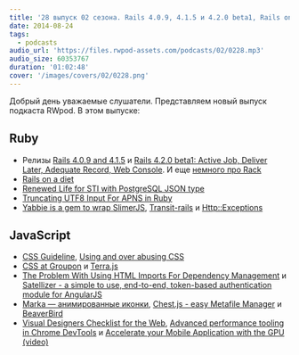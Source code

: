```yaml
---
title: '28 выпуск 02 сезона. Rails 4.0.9, 4.1.5 и 4.2.0 beta1, Rails on a diet, Transit-rails, CSS Guideline, CSS at Groupon, Marka, BeaverBird и прочее'
date: 2014-08-24
tags:
  - podcasts
audio_url: 'https://files.rwpod-assets.com/podcasts/02/0228.mp3'
audio_size: 60353767
duration: '01:02:48'
cover: '/images/covers/02/0228.png'
---
```


Добрый день уважаемые слушатели. Представляем новый выпуск подкаста RWpod. В этом выпуске:

## Ruby

- Релизы [Rails 4.0.9 and 4.1.5](http://weblog.rubyonrails.org/2014/8/18/Rails_4_0_9_and_4_1_5_have_been_released/) и [Rails 4.2.0 beta1: Active Job, Deliver Later, Adequate Record, Web Console](http://weblog.rubyonrails.org/2014/8/20/Rails-4-2-beta1/). И еще [немного про Rack](https://groups.google.com/forum/m/#!msg/rack-devel/P8oOycVBaH0/1bm4eERJWPQJ)
- [Rails on a diet](http://naturaily.com/blog/post/rails-on-a-diet)
- [Renewed Life for STI with PostgreSQL JSON type](https://netguru.co/blog/posts/renewed-life-for-sti-with-postgresql-json-type)
- [Truncating UTF8 Input For APNS in Ruby](http://blog.arkency.com/2014/08/apns-and-utf8/)
- [Yabbie is a gem to wrap SlimerJS](http://net-engine.github.io/yabbie/), [Transit-rails](https://github.com/jgdavey/transit-rails) и [Http::Exceptions](https://github.com/rainforestapp/http-exceptions)

## JavaScript

- [CSS Guideline](http://cssguidelin.es/), [Using and over abusing CSS](http://red-team-design.com/using-over-abusing-css/)
- [CSS at Groupon](http://mikeaparicio.com/2014/08/10/css-at-groupon/) и [Terra.js](http://rileyjshaw.com/terra/)
- [The Problem With Using HTML Imports For Dependency Management](http://tjvantoll.com/2014/08/12/the-problem-with-using-html-imports-for-dependency-management/) и [Satellizer - a simple to use, end-to-end, token-based authentication module for AngularJS](https://github.com/sahat/satellizer)
- [Marka — анимированные иконки](http://fian.my.id/marka/), [Chest.js - easy Metafile Manager](http://chestjs.com/) и [BeaverBird](http://beaverbird.com/)
- [Visual Designers Checklist for the Web](http://webdesignerschecklist.com/), [Advanced performance tooling in Chrome DevTools](https://www.youtube.com/watch?v=0xx_dkv9DEY) и [Accelerate your Mobile Application with the GPU (video)](https://www.youtube.com/watch?v=ZMfS-2ctYjw)
